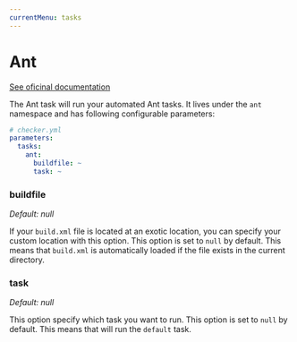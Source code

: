 ```yaml
---
currentMenu: tasks
---
```


# Ant

[See oficinal documentation](https://ant.apache.org/)

The Ant task will run your automated Ant tasks.
It lives under the `ant` namespace and has following configurable parameters:

```yml
# checker.yml
parameters:
  tasks:
    ant:
      buildfile: ~
      task: ~
```

### buildfile

*Default: null*

If your `build.xml` file is located at an exotic location,
you can specify your custom location with this option.
This option is set to `null` by default. 
This means that `build.xml` is automatically loaded
if the file exists in the current directory.

### task

*Default: null*

This option specify which task you want to run.
This option is set to `null` by default. 
This means that will run the `default` task.
